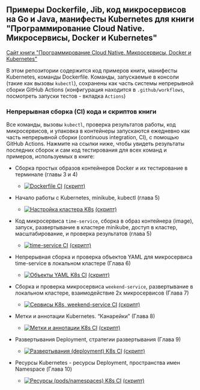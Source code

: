 ## Примеры Dockerfile, Jib, код микросервисов на Go и Java, манифесты Kubernetes для книги "Программирование Cloud Native. Микросервисы, Docker и Kubernetes"

[Сайт книги "Программирование Cloud Native. Микросервисы, Docker и Kubernetes"](https://ipsoftware.ru/books/cloud-k8s/)

В этом репозитории содержится код примеров книги, манифесты Kubernetes, команды Dockerfile. Команды, запускаемые в консоли (такие как вызовы `kubectl`), сохранены как часть системы непрерывной сборки GitHub Actions (конфигурация находится в `.github/workflows`, посмотреть запуски тестов - вкладка `Actions`)

### Непрерывная сборка (CI) кода и скриптов книги

Все команды, вызовы `kubectl`, проверка результатов работы, код микросервисов, и упаковка в контейнеры запускаются ежедневно как часть непрерывной сборки (continuous integration, CI), с помощью GitHub Actions. Нажмите на ссылки ниже, чтобы увидеть результаты последних сборок и сам код тестирования для всех команд и примеров, используемых в книге:

* Cборка простых образов контейнеров Docker и их тестирование в терминале (главы 3 и 4)
    * [![Dockerfile CI](https://github.com/LZTD1/cloud-docker-k8s_example/actions/workflows/docker-image.yml/badge.svg?branch=master)](https://github.com/LZTD1/cloud-docker-k8s_example/actions/workflows/docker-image.yml)    [(скрипт)](https://github.com/LZTD1/cloud-docker-k8s_example/blob/master/.github/workflows/docker-image.yml)

* Начало работы с Kubernetes, minikube, kubectl (глава 5)
    * [![Настройка кластера K8s](https://github.com/LZTD1/cloud-docker-k8s_example/actions/workflows/cluster-setup.yml/badge.svg)](https://github.com/LZTD1/cloud-docker-k8s_example/actions/workflows/cluster-setup.yml)  [(скрипт)](https://github.com/LZTD1/cloud-docker-k8s_example/blob/master/.github/workflows/cluster-setup.yml)

* Код микросервиса `time-service`, сборка в образ контейнера (image), запуск, развертывание в кластере minikube, доступ в кластер, масштабирование, и проверка результатов (глава 5)
    * [![time-service CI](https://github.com/LZTD1/cloud-docker-k8s_example/actions/workflows/time-service.yml/badge.svg)](https://github.com/LZTD1/cloud-docker-k8s_example/actions/workflows/time-service.yml)   [(скрипт)](https://github.com/LZTD1/cloud-docker-k8s_example/blob/master/.github/workflows/time-service.yml) 

* Непрерывная сборка и проверка объектов YAML для микросервиса time-service в локальном кластере (Глава 6)
    * [![Объекты YAML K8s CI](https://github.com/LZTD1/cloud-docker-k8s_example/actions/workflows/k8s-objects.yml/badge.svg)](https://github.com/LZTD1/cloud-docker-k8s_example/actions/workflows/k8s-objects.yml)  [(скрипт)](https://github.com/LZTD1/cloud-docker-k8s_example/blob/master/.github/workflows/k8s-objects.yml) 

* Cборка и проверка микросервиса `weekend-service`, развертывание в локальном кластере, взаимодействие 2х микросервисов (Глава 7)
    * [![Сервисы K8s, weekend-service CI](https://github.com/LZTD1/cloud-docker-k8s_example/actions/workflows/svc-weekend-service.yml/badge.svg)](https://github.com/LZTD1/cloud-docker-k8s_example/actions/workflows/svc-weekend-service.yml)  [(скрипт)](https://github.com/LZTD1/cloud-docker-k8s_example/blob/master/.github/workflows/svc-weekend-service.yml) 

* Метки и аннотации Kubernetes. “Канарейки” (Глава 8)
    * [![Метки и аннотации K8s CI](https://github.com/LZTD1/cloud-docker-k8s_example/actions/workflows/k8s-labels.yml/badge.svg)](https://github.com/LZTD1/cloud-docker-k8s_example/actions/workflows/k8s-labels.yml)  [(скрипт)](https://github.com/LZTD1/cloud-docker-k8s_example/blob/master/.github/workflows/k8s-labels.yml) 

* Развертывания Deployment, стратегии развертывания (Глава 9)
    * [![Развертывания (deployment) K8s CI](https://github.com/LZTD1/cloud-docker-k8s_example/actions/workflows/k8s-deployment.yml/badge.svg)](https://github.com/LZTD1/cloud-docker-k8s_example/actions/workflows/k8s-deployment.yml)  [(скрипт)](https://github.com/LZTD1/cloud-docker-k8s_example/blob/master/.github/workflows/k8s-deployment.yml) 

* Ресурсы Kubernetes - ресурсы Deployment, пространства имен Namespace (Глава 10)
    * [![Ресурсы (pods/namespaces) K8s CI](https://github.com/LZTD1/cloud-docker-k8s_example/actions/workflows/k8s-resources.yml/badge.svg)](https://github.com/LZTD1/cloud-docker-k8s_example/actions/workflows/k8s-resources.yml)  [(скрипт)](https://github.com/LZTD1/cloud-docker-k8s_example/blob/master/.github/workflows/k8s-resources.yml) 
